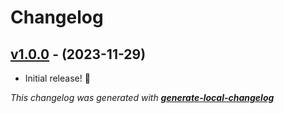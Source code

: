 # Changelog

## [v1.0.0](https://github.com/neogeek/http-simple-serve/tree/v1.0.0) - (2023-11-29)

- Initial release! 🎉

_This changelog was generated with **[generate-local-changelog](https://github.com/neogeek/generate-local-changelog)**_
